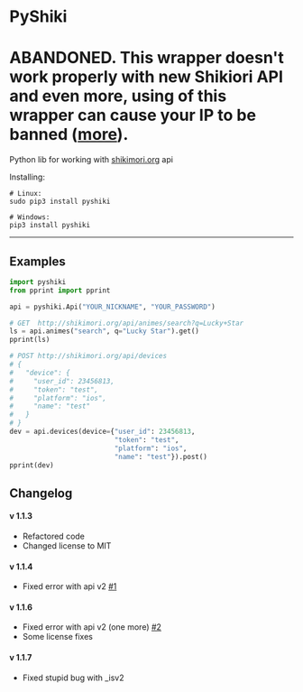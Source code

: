 # PyShiki


# ABANDONED. This wrapper doesn't work properly with new Shikiori API and even more, using of this wrapper can cause your IP to be banned ([more](https://shikimori.org/api/doc)).


Python lib for working with [shikimori.org](http://shikimori.org/) api

Installing:
```
# Linux:
sudo pip3 install pyshiki

# Windows:
pip3 install pyshiki
```

****

## Examples
```python
import pyshiki
from pprint import pprint

api = pyshiki.Api("YOUR_NICKNAME", "YOUR_PASSWORD")

# GET  http://shikimori.org/api/animes/search?q=Lucky+Star
ls = api.animes("search", q="Lucky Star").get()
pprint(ls)

# POST http://shikimori.org/api/devices
# {
#   "device": {
#     "user_id": 23456813,
#     "token": "test",
#     "platform": "ios",
#     "name": "test"
#   }
# }
dev = api.devices(device={"user_id": 23456813,
                          "token": "test",
                          "platform": "ios",
                          "name": "test"}).post()
pprint(dev)
```

## Changelog
#### v 1.1.3
+ Refactored code
+ Changed license to MIT

#### v 1.1.4
+ Fixed error with api v2 [#1](https://github.com/OlegWock/PyShiki/issues/1)

#### v 1.1.6
+ Fixed error with api v2 (one more) [#2](https://github.com/OlegWock/PyShiki/issues/2)
+ Some license fixes

#### v 1.1.7

+ Fixed stupid bug with _isv2
